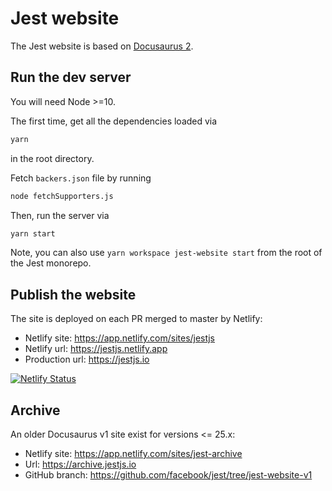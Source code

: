 # Jest website

The Jest website is based on [Docusaurus 2](http://v2.docusaurus.io/).

## Run the dev server

You will need Node >=10.

The first time, get all the dependencies loaded via

```bash
yarn
```

in the root directory.

Fetch `backers.json` file by running

```bash
node fetchSupporters.js
```

Then, run the server via

```bash
yarn start
```

Note, you can also use `yarn workspace jest-website start` from the root of the Jest monorepo.

## Publish the website

The site is deployed on each PR merged to master by Netlify:

- Netlify site: https://app.netlify.com/sites/jestjs
- Netlify url: https://jestjs.netlify.app
- Production url: https://jestjs.io

[![Netlify Status](https://api.netlify.com/api/v1/badges/4570042d-b147-40fd-84fc-3bfd63639af7/deploy-status)](https://app.netlify.com/sites/jestjs/deploys)

## Archive

An older Docusaurus v1 site exist for versions <= 25.x:

- Netlify site: https://app.netlify.com/sites/jest-archive
- Url: https://archive.jestjs.io
- GitHub branch: https://github.com/facebook/jest/tree/jest-website-v1
